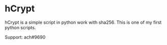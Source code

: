 # hCrypt

hCrypt is a simple script in python work with sha256. This is one of my first python scripts.

Support:
ach#9690

